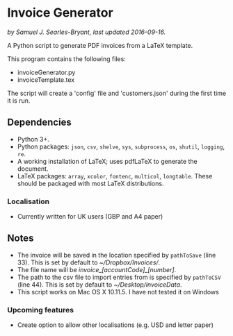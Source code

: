 # Invoice Generator
_by Samuel J. Searles-Bryant, last updated 2016-09-16._

A Python script to generate PDF invoices from a LaTeX template.

This program contains the following files:

* invoiceGenerator.py
* invoiceTemplate.tex

The script will create a 'config' file and 'customers.json' during the first time it is run.

## Dependencies
- Python 3+.
- Python packages: `json`, `csv`, `shelve`, `sys`, `subprocess`, `os`, `shutil`, `logging`, `re`.
- A working installation of LaTeX; uses pdfLaTeX to generate the document.
- LaTeX packages: `array`, `xcolor`, `fontenc`, `multicol`, `longtable`. These should be packaged with most LaTeX distributions.

### Localisation
- Currently written for UK users (GBP and A4 paper)

## Notes
- The invoice will be saved in the location specified by `pathToSave` (line 33). This is set by default to _~/Dropbox/Invoices/_.
- The file name will be *invoice\_\[accountCode\]\_\[number\]*.
- The path to the csv file to import entries from is specified by `pathToCSV` (line 44). This is set by default to _~/Desktop/invoiceData_.
- This script works on Mac OS X 10.11.5. I have not tested it on Windows

### Upcoming features
- Create option to allow other localisations (e.g. USD and letter paper)
